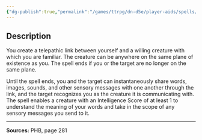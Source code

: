 ```yaml
---
{"dg-publish":true,"permalink":"/games/ttrpg/dn-d5e/player-aids/spells/level-8/telepathy/","tags":["ttrpg/dnd/5e","verbal","somatic","material","spell"],"noteIcon":""}
---
```



## Description
You create a telepathic link between yourself and a willing creature with which you are familiar.
The creature can be anywhere on the same plane of existence as you.
The spell ends if you or the target are no longer on the same plane.

Until the spell ends, you and the target can instantaneously share words, images, sounds, and other sensory messages with one another through the link, and the target recognizes you as the creature it is communicating with.
The spell enables a creature with an Intelligence Score of at least 1 to understand the meaning of your words and take in the scope of any sensory messages you send to it.

---

**Sources:** PHB, page 281

